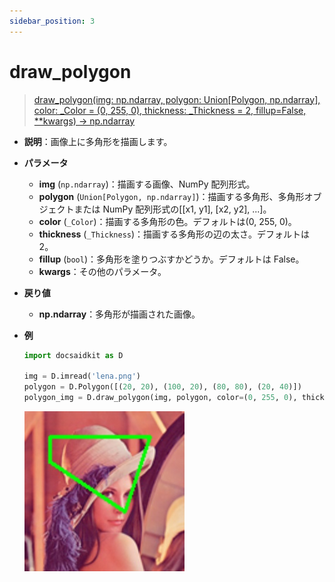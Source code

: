```yaml
---
sidebar_position: 3
---
```


# draw_polygon

> [draw_polygon(img: np.ndarray, polygon: Union[Polygon, np.ndarray], color: \_Color = (0, 255, 0), thickness: \_Thickness = 2, fillup=False, \*\*kwargs) -> np.ndarray](https://github.com/DocsaidLab/DocsaidKit/blob/71170598902b6f8e89a969f1ce27ed4fd05b2ff2/docsaidkit/vision/visualization/draw.py#L106)

- **説明**：画像上に多角形を描画します。

- **パラメータ**

  - **img** (`np.ndarray`)：描画する画像、NumPy 配列形式。
  - **polygon** (`Union[Polygon, np.ndarray]`)：描画する多角形、多角形オブジェクトまたは NumPy 配列形式の[[x1, y1], [x2, y2], ...]。
  - **color** (`_Color`)：描画する多角形の色。デフォルトは(0, 255, 0)。
  - **thickness** (`_Thickness`)：描画する多角形の辺の太さ。デフォルトは 2。
  - **fillup** (`bool`)：多角形を塗りつぶすかどうか。デフォルトは False。
  - **kwargs**：その他のパラメータ。

- **戻り値**

  - **np.ndarray**：多角形が描画された画像。

- **例**

  ```python
  import docsaidkit as D

  img = D.imread('lena.png')
  polygon = D.Polygon([(20, 20), (100, 20), (80, 80), (20, 40)])
  polygon_img = D.draw_polygon(img, polygon, color=(0, 255, 0), thickness=2)
  ```

  ![draw_polygon](./resource/test_draw_polygon.jpg)
